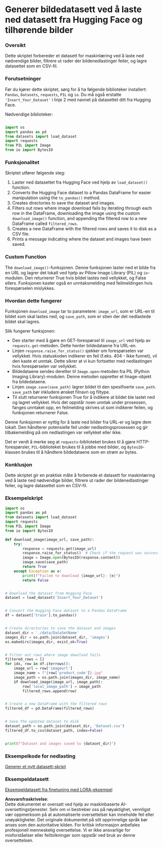 # Generer bildedatasett ved å laste ned datasett fra Hugging Face og tilhørende bilder

### Oversikt

Dette skriptet forbereder et datasett for maskinlæring ved å laste ned nødvendige bilder, filtrere ut rader der bildenedlastinger feiler, og lagre datasettet som en CSV-fil.

### Forutsetninger

Før du kjører dette skriptet, sørg for å ha følgende biblioteker installert: `Pandas`, `Datasets`, `requests`, `PIL` og `io`. Du må også erstatte `'Insert_Your_Dataset'` i linje 2 med navnet på datasettet ditt fra Hugging Face.

Nødvendige biblioteker:

```python

import os
import pandas as pd
from datasets import load_dataset
import requests
from PIL import Image
from io import BytesIO
```

### Funksjonalitet

Skriptet utfører følgende steg:

1. Laster ned datasettet fra Hugging Face ved hjelp av `load_dataset()` function.
2. Converts the Hugging Face dataset to a Pandas DataFrame for easier manipulation using the `to_pandas()` method.
3. Creates directories to save the dataset and images.
4. Filters out rows where image download fails by iterating through each row in the DataFrame, downloading the image using the custom `download_image()` function, and appending the filtered row to a new DataFrame called `filtered_rows`.
5. Creates a new DataFrame with the filtered rows and saves it to disk as a CSV file.
6. Prints a message indicating where the dataset and images have been saved.

### Custom Function

The `download_image()`-funksjonen. Denne funksjonen laster ned et bilde fra en URL og lagrer det lokalt ved hjelp av Pillow Image Library (PIL) og `io`-modulen. Den returnerer True hvis bildet lastes ned vellykket, og False ellers. Funksjonen kaster også en unntaksmelding med feilmeldingen hvis forespørselen mislykkes.

### Hvordan dette fungerer

Funksjonen `download_image` tar to parametere: `image_url`, som er URL-en til bildet som skal lastes ned, og `save_path`, som er stien der det nedlastede bildet skal lagres.

Slik fungerer funksjonen:

- Den starter med å gjøre en GET-forespørsel til `image_url` ved hjelp av `requests.get`-metoden. Dette henter bildedataene fra URL-en.
- Linjen `response.raise_for_status()` sjekker om forespørselen var vellykket. Hvis statuskoden indikerer en feil (f.eks. 404 - Ikke funnet), vil den kaste et unntak. Dette sikrer at vi kun fortsetter med nedlastingen hvis forespørselen var vellykket.
- Bildedataene sendes deretter til `Image.open`-metoden fra PIL (Python Imaging Library)-modulen. Denne metoden oppretter et Image-objekt fra bildedataene.
- Linjen `image.save(save_path)` lagrer bildet til den spesifiserte `save_path`. `save_path` bør inkludere ønsket filnavn og filtype.
- Til slutt returnerer funksjonen True for å indikere at bildet ble lastet ned og lagret vellykket. Hvis det oppstår noen unntak under prosessen, fanges unntaket opp, en feilmelding skrives ut som indikerer feilen, og funksjonen returnerer False.

Denne funksjonen er nyttig for å laste ned bilder fra URL-er og lagre dem lokalt. Den håndterer potensielle feil under nedlastingsprosessen og gir tilbakemelding på om nedlastingen var vellykket eller ikke.

Det er verdt å merke seg at `requests`-biblioteket brukes til å gjøre HTTP-forespørsler, `PIL`-biblioteket brukes til å jobbe med bilder, og `BytesIO`-klassen brukes til å håndtere bildedataene som en strøm av bytes.

### Konklusjon

Dette skriptet gir en praktisk måte å forberede et datasett for maskinlæring ved å laste ned nødvendige bilder, filtrere ut rader der bildenedlastinger feiler, og lagre datasettet som en CSV-fil.

### Eksempelskript

```python
import os
import pandas as pd
from datasets import load_dataset
import requests
from PIL import Image
from io import BytesIO

def download_image(image_url, save_path):
    try:
        response = requests.get(image_url)
        response.raise_for_status()  # Check if the request was successful
        image = Image.open(BytesIO(response.content))
        image.save(save_path)
        return True
    except Exception as e:
        print(f"Failed to download {image_url}: {e}")
        return False


# Download the dataset from Hugging Face
dataset = load_dataset('Insert_Your_Dataset')


# Convert the Hugging Face dataset to a Pandas DataFrame
df = dataset['train'].to_pandas()


# Create directories to save the dataset and images
dataset_dir = './data/DataSetName'
images_dir = os.path.join(dataset_dir, 'images')
os.makedirs(images_dir, exist_ok=True)


# Filter out rows where image download fails
filtered_rows = []
for idx, row in df.iterrows():
    image_url = row['imageurl']
    image_name = f"{row['product_code']}.jpg"
    image_path = os.path.join(images_dir, image_name)
    if download_image(image_url, image_path):
        row['local_image_path'] = image_path
        filtered_rows.append(row)


# Create a new DataFrame with the filtered rows
filtered_df = pd.DataFrame(filtered_rows)


# Save the updated dataset to disk
dataset_path = os.path.join(dataset_dir, 'Dataset.csv')
filtered_df.to_csv(dataset_path, index=False)


print(f"Dataset and images saved to {dataset_dir}")
```

### Eksempelkode for nedlasting 
[Generer et nytt datasett-skript](../../../../code/04.Finetuning/generate_dataset.py)

### Eksempeldatasett
[Eksempeldatasett fra finetuning med LORA-eksempel](../../../../code/04.Finetuning/olive-ort-example/dataset/dataset-classification.json)

**Ansvarsfraskrivelse**:  
Dette dokumentet er oversatt ved hjelp av maskinbaserte AI-oversettingstjenester. Selv om vi bestreber oss på nøyaktighet, vennligst vær oppmerksom på at automatiserte oversettelser kan inneholde feil eller unøyaktigheter. Det originale dokumentet på sitt opprinnelige språk bør anses som den autoritative kilden. For kritisk informasjon anbefales profesjonell menneskelig oversettelse. Vi er ikke ansvarlige for misforståelser eller feiltolkninger som oppstår ved bruk av denne oversettelsen.